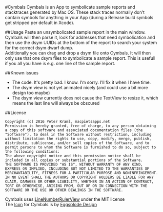 #Cymbals
Cymbals is an App to symbolicate sample reports and stacktraces generated by Mac OS. These stack traces normally don't contain symbols for anything in your App (during a Release build symbols get stripped per default in Xcode).

##Usage
Paste an unsymbolicated sample report in the main window. Cymbals will then parse it, look for addresses that need symbolication and then use the dsym UUIDs at the bottom of the report to search your system for the correct dsym dwarf dump.  
Additionally you can drag and drop a dsym file onto Cymbals. It will then only use that one dsym files to symbolicate a sample report. This is usefull if you all you have is e.g. one line of the sample report.

##Known issues
*    The code. It's pretty bad. I know. I'm sorry. I'll fix it when I have time.
*    The dsym view is not yet animated nicely (and could use a bit more design too maybe)
*    The dsym view currently does not cause the TextView to resize it, which means the last line will always be obscured

##License
```
Copyright (c) 2016 Peter Kraml, macpietsapps.net
Permission is hereby granted, free of charge, to any person obtaining a copy of this software and associated documentation files (the "Software"), to deal in the Software without restriction, including without limitation the rights to use, copy, modify, merge, publish, distribute, sublicense, and/or sell copies of the Software, and to permit persons to whom the Software is furnished to do so, subject to the following conditions:
The above copyright notice and this permission notice shall be included in all copies or substantial portions of the Software.
THE SOFTWARE IS PROVIDED "AS IS", WITHOUT WARRANTY OF ANY KIND, EXPRESS OR IMPLIED, INCLUDING BUT NOT LIMITED TO THE WARRANTIES OF MERCHANTABILITY, FITNESS FOR A PARTICULAR PURPOSE AND NONINFRINGEMENT. IN NO EVENT SHALL THE AUTHORS OR COPYRIGHT HOLDERS BE LIABLE FOR ANY CLAIM, DAMAGES OR OTHER LIABILITY, WHETHER IN AN ACTION OF CONTRACT, TORT OR OTHERWISE, ARISING FROM, OUT OF OR IN CONNECTION WITH THE SOFTWARE OR THE USE OR OTHER DEALINGS IN THE SOFTWARE.
```

Cymbals uses [LineNumberRulerView](https://github.com/yichizhang/NSTextView-LineNumberView) under the MIT license  
The [Icon](https://www.iconfinder.com/icons/310714/cymbals_instrument_music_slam_icon) for Cymbals is by [Eggsplode Design](https://www.iconfinder.com/Eggsplode)
